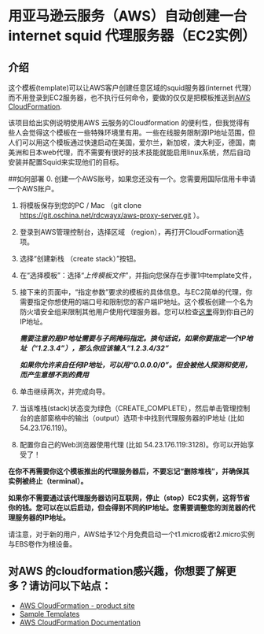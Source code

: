 # 用亚马逊云服务（AWS）自动创建一台internet squid 代理服务器（EC2实例）

## 介绍
这个模板(template)可以让AWS客户创建任意区域的squid服务器(internet 代理）而不用登录到EC2服务器，也不执行任何命令，要做的仅仅是把模板推送到[AWS CloudFormation](http://aws.amazon.com/cloudformation/).

该项目给出实例说明使用AWS 云服务的Cloudformation 的便利性，但我觉得有些人会觉得这个模板在一些特殊环境里有用。一些在线服务限制源IP地址范围，但人们可以用这个模板通过快速启动在美国，爱尔兰，新加坡，澳大利亚，德国，南美洲和日本web代理，而不需要有很好的技术技能就能启用linux系统，然后自动安装并配置Squid来实现他们的目标。

##如何部署
0. 创建一个AWS账号，如果您还没有一个。您需要用国际信用卡申请一个AWS账户。
1. 将模板保存到您的PC / Mac （git clone https://git.oschina.net/rdcwayx/aws-proxy-server.git ）。
2. 登录到AWS管理控制台，选择区域 （region），再打开CloudFormation选项。
3. 选择“创建新栈 （create stack）”按钮。
4. 在“选择模板”：选择“*上传模板文件*”，并指向您保存在步骤1中template文件，
5. 接下来的页面中，“指定参数”要求的模板的具体信息。与EC2简单的代理，你需要指定你想使用的端口号和限制您的客户端IP地址。这个模板创建一个名为防火墙安全组来限制其他用户使用代理服务器。您可以检查[这里](http://whatismyipaddress.com/)得到你自己的IP地址。

    ***需要注意的是IP地址需要与子网掩码指定。换句话说，如果你要指定一个IP地址（“1.2.3.4”），那么你应该输入“1.2.3.4/32”***

    ***如果你允许来自任何IP地址，可以用“0.0.0.0/0”。但会被他人探测和使用，而产生意想不到的费用***
    
6. 单击继续两次，并完成向导。
7. 当该堆栈(stack)状态变为绿色（CREATE_COMPLETE），然后单击管理控制台的底部窗格中的输出（output）选项卡中找到代理服务器的IP地址 (比如 54.23.176.119)。
8. 配置你自己的Web浏览器使用代理 (比如 54.23.176.119:3128)。你可以开始享受了！

**在你不再需要你这个模板推出的代理服务器后，不要忘记“删除堆栈”，并确保其实例被终止（terminal）。**

**如果你不需要通过该代理服务器访问互联网，停止（stop）EC2实例，这将节省你的钱。您可以在以后启动，但会得到不同的IP地址。您需要调整您的浏览器的代理服务器的IP地址。**

请注意，对于新的用户，AWS给予12个月免费启动一个t1.micro或者t2.micro实例与EBS卷作为根设备。

## 对AWS 的cloudformation感兴趣，你想要了解更多？请访问以下站点：

*   [AWS CloudFormation - product site](http://aws.amazon.com/cloudformation/)
*   [Sample Templates](http://docs.aws.amazon.com/AWSCloudFormation/latest/UserGuide/sample-templates-services-us-west-2.html)
*   [AWS CloudFormation Documentation](http://aws.amazon.com/documentation/cloudformation/)